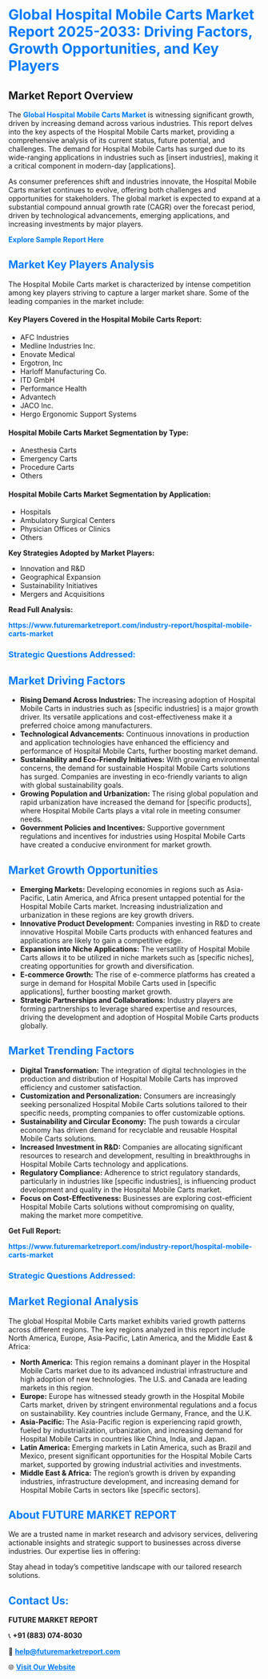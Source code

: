 <h1 style="color: #007BFF;">Global Hospital Mobile Carts Market Report 2025-2033: Driving Factors, Growth Opportunities, and Key Players</h1>

<section id="overview">
<h2>Market Report Overview</h2>
<p>The <a href="https://www.futuremarketreport.com/industry-report/hospital-mobile-carts-market" style="color: #007BFF; text-decoration: none;"><strong>Global Hospital Mobile Carts Market</strong></a> is witnessing significant growth, driven by increasing demand across various industries. This report delves into the key aspects of the Hospital Mobile Carts market, providing a comprehensive analysis of its current status, future potential, and challenges. The demand for Hospital Mobile Carts has surged due to its wide-ranging applications in industries such as [insert industries], making it a critical component in modern-day [applications].</p>
<p>As consumer preferences shift and industries innovate, the Hospital Mobile Carts market continues to evolve, offering both challenges and opportunities for stakeholders. The global market is expected to expand at a substantial compound annual growth rate (CAGR) over the forecast period, driven by technological advancements, emerging applications, and increasing investments by major players.</p>
</section>

<section id="overview">
<p><a href="https://www.futuremarketreport.com/request-sample/reportId=64849" style="color: #007BFF; text-decoration: none;"><strong>Explore Sample Report Here</strong></a></p>
</section>

<section id="key-players">
<h2 style="color: #007BFF;">Market Key Players Analysis</h2>
<p>The Hospital Mobile Carts market is characterized by intense competition among key players striving to capture a larger market share. Some of the leading companies in the market include:</p>
<h4>Key Players Covered in the Hospital Mobile Carts Report:</h4>
<ul><li>AFC Industries</li><li>Medline Industries Inc.</li><li>Enovate Medical</li><li>Ergotron, Inc</li><li>Harloff Manufacturing Co.</li><li>ITD GmbH</li><li>Performance Health</li><li>Advantech</li><li>JACO Inc.</li><li>Hergo Ergonomic Support Systems</li></ul>
<h4>Hospital Mobile Carts Market Segmentation by Type:</h4>
<ul><li>Anesthesia Carts</li><li>Emergency Carts</li><li>Procedure Carts</li><li>Others</li></ul>

<h4>Hospital Mobile Carts Market Segmentation by Application:</h4>
<ul><li>Hospitals</li><li>Ambulatory Surgical Centers</li><li>Physician Offices or Clinics</li><li>Others</li></ul>
<p><strong>Key Strategies Adopted by Market Players:</strong></p>
<ul>
<li>Innovation and R&D</li>
<li>Geographical Expansion</li>
<li>Sustainability Initiatives</li>
<li>Mergers and Acquisitions</li>
</ul>
</section>

<section>
<p><strong>Read Full Analysis: </strong></p><a href="https://www.futuremarketreport.com/industry-report/hospital-mobile-carts-market" style="color: #007BFF; text-decoration: none;"><strong>https://www.futuremarketreport.com/industry-report/hospital-mobile-carts-market</strong></a>
<h3 style="color: #007BFF;">Strategic Questions Addressed:</h3>
</section>

<section id="driving-factors">
<h2 style="color: #007BFF;">Market Driving Factors</h2>
<ul>
<li><strong>Rising Demand Across Industries:</strong> The increasing adoption of Hospital Mobile Carts in industries such as [specific industries] is a major growth driver. Its versatile applications and cost-effectiveness make it a preferred choice among manufacturers.</li>
<li><strong>Technological Advancements:</strong> Continuous innovations in production and application technologies have enhanced the efficiency and performance of Hospital Mobile Carts, further boosting market demand.</li>
<li><strong>Sustainability and Eco-Friendly Initiatives:</strong> With growing environmental concerns, the demand for sustainable Hospital Mobile Carts solutions has surged. Companies are investing in eco-friendly variants to align with global sustainability goals.</li>
<li><strong>Growing Population and Urbanization:</strong> The rising global population and rapid urbanization have increased the demand for [specific products], where Hospital Mobile Carts plays a vital role in meeting consumer needs.</li>
<li><strong>Government Policies and Incentives:</strong> Supportive government regulations and incentives for industries using Hospital Mobile Carts have created a conducive environment for market growth.</li>
</ul>
</section>

<section id="growth-opportunities">
<h2 style="color: #007BFF;">Market Growth Opportunities</h2>
<ul>
<li><strong>Emerging Markets:</strong> Developing economies in regions such as Asia-Pacific, Latin America, and Africa present untapped potential for the Hospital Mobile Carts market. Increasing industrialization and urbanization in these regions are key growth drivers.</li>
<li><strong>Innovative Product Development:</strong> Companies investing in R&D to create innovative Hospital Mobile Carts products with enhanced features and applications are likely to gain a competitive edge.</li>
<li><strong>Expansion into Niche Applications:</strong> The versatility of Hospital Mobile Carts allows it to be utilized in niche markets such as [specific niches], creating opportunities for growth and diversification.</li>
<li><strong>E-commerce Growth:</strong> The rise of e-commerce platforms has created a surge in demand for Hospital Mobile Carts used in [specific applications], further boosting market growth.</li>
<li><strong>Strategic Partnerships and Collaborations:</strong> Industry players are forming partnerships to leverage shared expertise and resources, driving the development and adoption of Hospital Mobile Carts products globally.</li>
</ul>
</section>

<section id="trending-factors">
<h2 style="color: #007BFF;">Market Trending Factors</h2>
<ul>
<li><strong>Digital Transformation:</strong> The integration of digital technologies in the production and distribution of Hospital Mobile Carts has improved efficiency and customer satisfaction.</li>
<li><strong>Customization and Personalization:</strong> Consumers are increasingly seeking personalized Hospital Mobile Carts solutions tailored to their specific needs, prompting companies to offer customizable options.</li>
<li><strong>Sustainability and Circular Economy:</strong> The push towards a circular economy has driven demand for recyclable and reusable Hospital Mobile Carts solutions.</li>
<li><strong>Increased Investment in R&D:</strong> Companies are allocating significant resources to research and development, resulting in breakthroughs in Hospital Mobile Carts technology and applications.</li>
<li><strong>Regulatory Compliance:</strong> Adherence to strict regulatory standards, particularly in industries like [specific industries], is influencing product development and quality in the Hospital Mobile Carts market.</li>
<li><strong>Focus on Cost-Effectiveness:</strong> Businesses are exploring cost-efficient Hospital Mobile Carts solutions without compromising on quality, making the market more competitive.</li>
</ul>
</section>

<section>
<p><strong>Get Full Report: </strong></p><a href="https://www.futuremarketreport.com/industry-report/hospital-mobile-carts-market" style="color: #007BFF; text-decoration: none;"><strong>https://www.futuremarketreport.com/industry-report/hospital-mobile-carts-market</strong></a>
<h3 style="color: #007BFF;">Strategic Questions Addressed:</h3>
</section>


<section id="regional-analysis">
<h2 style="color: #007BFF;">Market Regional Analysis</h2>
<p>The global Hospital Mobile Carts market exhibits varied growth patterns across different regions. The key regions analyzed in this report include North America, Europe, Asia-Pacific, Latin America, and the Middle East & Africa:</p>
<ul>
<li><strong>North America:</strong> This region remains a dominant player in the Hospital Mobile Carts market due to its advanced industrial infrastructure and high adoption of new technologies. The U.S. and Canada are leading markets in this region.</li>
<li><strong>Europe:</strong> Europe has witnessed steady growth in the Hospital Mobile Carts market, driven by stringent environmental regulations and a focus on sustainability. Key countries include Germany, France, and the U.K.</li>
<li><strong>Asia-Pacific:</strong> The Asia-Pacific region is experiencing rapid growth, fueled by industrialization, urbanization, and increasing demand for Hospital Mobile Carts in countries like China, India, and Japan.</li>
<li><strong>Latin America:</strong> Emerging markets in Latin America, such as Brazil and Mexico, present significant opportunities for the Hospital Mobile Carts market, supported by growing industrial activities and investments.</li>
<li><strong>Middle East & Africa:</strong> The region’s growth is driven by expanding industries, infrastructure development, and increasing demand for Hospital Mobile Carts in sectors like [specific sectors].</li>
</ul>
</section>

<footer>
<h2 style="color: #007BFF;">About FUTURE MARKET REPORT</h2>
<p>We are a trusted name in market research and advisory services, delivering actionable insights and strategic support to businesses across diverse industries. Our expertise lies in offering:</p>

<p>Stay ahead in today’s competitive landscape with our tailored research solutions.</p>

<h2 style="color: #007BFF;">Contact Us:</h2>
<p><strong>FUTURE MARKET REPORT</strong></p>
<p>📞 <strong>+91 (883) 074-8030</strong></p>
<p>📧 <strong><a href="mailto:help@futuremarketreport.com" style="color: #007BFF;">help@futuremarketreport.com</a></strong></p>
<p>🌐 <strong><a href="https://www.futuremarketreport.com/" style="color: #007BFF;">Visit Our Website</a></strong></p>
</footer>